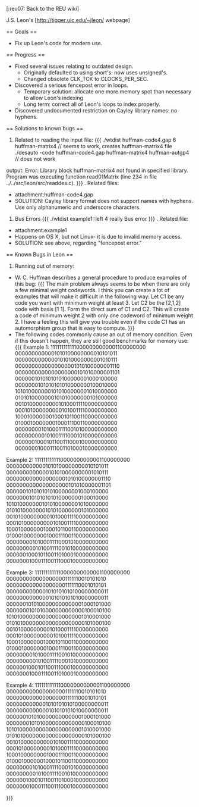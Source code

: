 [:reu07: Back to the REU wiki]

J.S. Leon's [http://tigger.uic.edu/~jleon/ webpage]

== Goals ==

 * Fix up Leon's code for modern use.

== Progress ==

 * Fixed several issues relating to outdated design.
   * Originally defaulted to using short's: now uses unsigned's.
   * Changed obsolete CLK_TCK to CLOCKS_PER_SEC.
 * Discovered a serious fencepost error in loops.
   * Temporary solution: allocate one more memory spot than necessary to allow Leon's indexing
   * Long term: correct all of Leon's loops to index properly.
 * Discovered undocumented restriction on Cayley library names: no hyphens.

== Solutions to known bugs ==

 1. Related to reading the input file:
   {{{
./wtdist huffman-code4.gap 6 huffman-matrix4 // seems to work, creates huffman-matrix4 file
./desauto -code huffman-code4.gap huffman-matrix4 huffman-autgp4 // does not work

output:
Error: Library block huffman-matrix4 not found in specified library.
Program was executing function read01Matrix (line 234 in file
../../src/leon/src/readdes.c).
}}}
  . Related files:
   * attachment:huffman-code4.gap
  * SOLUTION: Cayley library format does not support names with hyphens. Use only alphanumeric and underscore characters. 

 1. Bus Errors
   {{{
./wtdist example1::left 4 really
Bus error
}}}
  . Related file:
   * attachment:example1 
  * Happens on OS X, but not Linux- it is due to invalid memory access.
  * SOLUTION: see above, regarding "fencepost error."


== Known Bugs in Leon ==

 1. Running out of memory:
   * W. C. Huffman describes a general procedure to produce examples of this bug:
   {{{
The main problem always seems to be when there are only a few minimal weight codewords.  I think you can create a lot of examples that will make it difficult in the following way: Let C1 be any code you want with minimum weight at least 3. Let C2 be the [2,1,2] code with basis [1 1].  Form the direct sum of C1 and C2.  This will create a code of minimum weight 2 with only one codeword of minimum weight 2.  I have a feeling this will give you trouble even if the code C1 has an automorphism group that is easy to compute.
}}}
   * The following codes commonly cause an out of memory condition. Even if this doesn't happen, they are still good benchmarks for memory use:
   {{{
Example 1:
1111111111110000000000001100000000
0000000000001010100000000010101011
0000000000000101010000000001010111
0000000000000000001010100000001110
0000000000000000000101010000001101
0000001010101010100000001000100000
0000000101010101010000000100010000
1010100000001010100000001010000000
0101010000000101010000000101000000
0010100000000010100011110000000000
0001010000000001010011110000000000
1000100000001000101100110000000000
0100010000000100011100110000000000
0000000010100011110010100000000000
0000000001010011110001010000000000
0000001000101100111000100000000000
0000000100011100110100010000000000

Example 2:
1111111111110000000000001100000000
0000000000001010100000000010101011
0000000000000101010000000001010111
0000000000000000001010100000001110
0000000000000000000101010000001101
0000001010101010100000001000100000
0000000101010101010000000100010000
1010100000001010100000001010000000
0101010000000101010000000101000000
0010100000000010100011110000000000
0001010000000001010011110000000000
1000100000001000101100110000000000
0100010000000100011100110000000000
0000000010100011110001010000000000
0000000001010011110010100000000000
0000001000101100110100010000000000
0000000100011100111000100000000000

Example 3:
1111111111110000000000001100000000
0000000000000000001111110010101010
0000000000000000001111110001010101
0000000000001010101010100000000011
0000000000000101010101010000000011
0000001010100000000000001000101000
0000000101010000000000000100010100
1010100000000000000000001010001000
0101010000000000000000000101000100
0010100000000010100011110000000000
0001010000000001010011110000000000
1000100000001000101100110000000000
0100010000000100011100110000000000
0000000010100011110010100000000000
0000000001010011110001010000000000
0000001000101100111000100000000000
0000000100011100110100010000000000

Example 4:
1111111111110000000000001100000000
0000000000000000001111110010101010
0000000000000000001111110001010101
0000000000001010101010100000000011
0000000000000101010101010000000011
0000001010100000000000001000101000
0000000101010000000000000100010100
1010100000000000000000001010001000
0101010000000000000000000101000100
0010100000000001010011110000000000
0001010000000010100011110000000000
1000100000000100011100110000000000
0100010000001000101100110000000000
0000000010100011110001010000000000
0000000001010011110010100000000000
0000001000101100110100010000000000
0000000100011100111000100000000000

}}}
